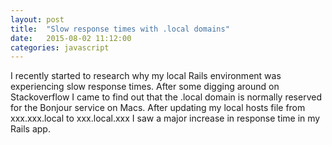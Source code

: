 ```yaml
---
layout: post
title:  "Slow response times with .local domains"
date:   2015-08-02 11:12:00
categories: javascript
---
```


I recently started to research why my local Rails environment was experiencing slow response times. After some digging around on Stackoverflow I came to find out that the .local domain is normally reserved for the Bonjour service on Macs. After updating my local hosts file from xxx.xxx.local to xxx.local.xxx I saw a major increase in response time in my Rails app.
